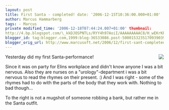 ```yaml
---
layout: post
title: First Santa - completed! date: '2006-12-15T10:36:00.000+01:00'
author: Marcus Hammarberg
tags: - Marcus
private modified_time: '2006-12-18T07:44:24.007+01:00' thumbnail:
http://4.bp.blogspot.com/\_kkDJOSPNTLs/RYY4h97AoiI/AAAAAAAAAC8/H_wEKrKPytc/s72-c/IMAGE_111.jpg
blogger_id: tag:blogger.com,1999:blog-36533086.post-5000153235170939039
blogger_orig_url: http://www.marcusoft.net/2006/12/first-sant-completed.html
---
```


[<img
src="http://4.bp.blogspot.com/_kkDJOSPNTLs/RYY4h97AoiI/AAAAAAAAAC8/H_wEKrKPytc/s320/IMAGE_111.jpg"
id="BLOGGER_PHOTO_ID_5009753791705162274"
style="FLOAT: right; MARGIN: 0px 0px 10px 10px; CURSOR: hand"
data-border="0" />](http://4.bp.blogspot.com/_kkDJOSPNTLs/RYY4h97AoiI/AAAAAAAAAC8/H_wEKrKPytc/s1600-h/IMAGE_111.jpg)

<div>

<div>

<div>

Yesterday did my first Santa-performance!

Since it was on party for Elins workplace and didn't know anyone I was a
bit nervous. Also they are nurses on a "urology"-department i was a bit
nervous to read the rhymes on their present. :) And I was right - some
of the rhymes had to do with the parts of the body that they work with.
Nothing to bad though...

</div>




<div>

To the right is not a mugshot of someone robbing a bank, but rather me
in the Santa outfit.

</div>

</div>

</div>
